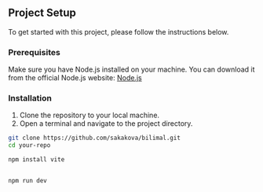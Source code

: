 ## Project Setup

To get started with this project, please follow the instructions below.

### Prerequisites

Make sure you have Node.js installed on your machine. You can download it from the official Node.js website: [Node.js](https://nodejs.org/)

### Installation

1. Clone the repository to your local machine.
2. Open a terminal and navigate to the project directory.

```bash
git clone https://github.com/sakakova/bilimal.git
cd your-repo

npm install vite


npm run dev

